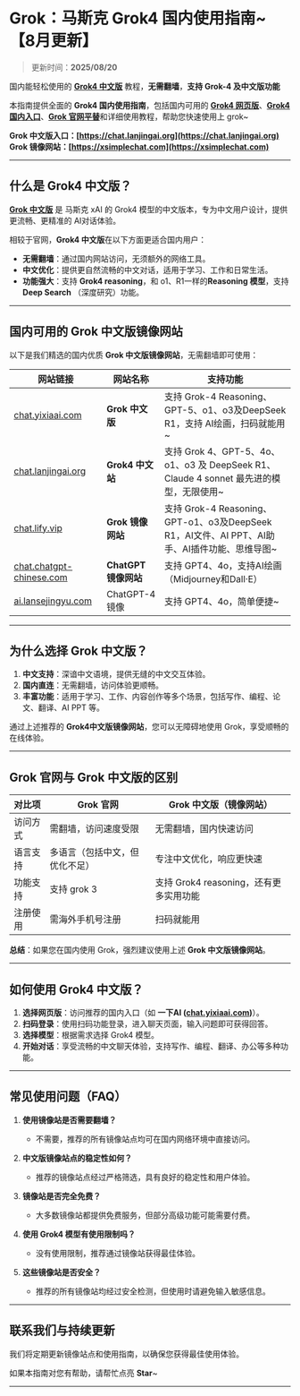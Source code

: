 # Grok：马斯克 Grok4 国内使用指南~ 【8月更新】

> 更新时间：**2025/08/20**       

国内能轻松使用的 [**Grok4 中文版**](https://chat.lanjingai.org) 教程，**无需翻墙**，**支持 Grok-4 及中文版功能**   

本指南提供全面的 **Grok4 国内使用指南**，包括国内可用的 [**Grok4 网页版**](https://chat.lanjingai.org)、[**Grok4 国内入口**](https://xsimplechat.com)、[**Grok 官网平替**](https://chat.lanjingai.org)和详细使用教程，帮助您快速使用上 grok~

**Grok 中文版入口：[https://chat.lanjingai.org](https://chat.lanjingai.org)**   
**Grok 镜像网站：[https://xsimplechat.com](https://xsimplechat.com)**

---

## 什么是 Grok4 中文版？

[**Grok 中文版**](https://chat.lanjingai.org) 是 马斯克 xAI 的 Grok4 模型的中文版本，专为中文用户设计，提供更流畅、更精准的 AI对话体验。

相较于官网，**Grok4 中文版**在以下方面更适合国内用户：

- **无需翻墙**：通过国内网站访问，无须额外的网络工具。
- **中文优化**：提供更自然流畅的中文对话，适用于学习、工作和日常生活。
- **功能强大**：支持 **Grok4 reasoning**，和 o1、R1一样的**Reasoning 模型**，支持 **Deep Search** （深度研究）功能。

---

## 国内可用的 Grok 中文版镜像网站

以下是我们精选的国内优质 **Grok 中文版镜像网站**，无需翻墙即可使用：

| 网站链接                                                       | 网站名称          | 支持功能                                                                                      |
|---------------------------------------------------------------|-------------------|-----------------------------------------------------------------------------------------------|
| [chat.yixiaai.com](https://xsimplechat.com/)                 | **Grok 中文版**       | 支持 Grok-4 Reasoning、GPT-5、o1、o3及DeepSeek R1，支持 AI绘画，扫码就能用~                       |
| [chat.lanjingai.org](https://chat.lanjingai.org/)                 | **Grok4 中文站**      | 支持 Grok 4、GPT-5、4o、o1、o3 及 DeepSeek R1、Claude 4 sonnet 最先进的模型，无限使用~           |
| [chat.lify.vip](https://chat.yixiaai.com/)                     | **Grok 镜像网站**     | 支持 Grok-4 Reasoning、GPT-o1、o3及DeepSeek R1，AI文件、AI PPT、AI助手、AI插件功能、思维导图~   |
| [chat.chatgpt-chinese.com](https://chat.chatgpt-chinese.com/) | **ChatGPT 镜像网站**  | 支持 GPT4、4o，支持AI绘画（Midjourney和Dall·E）                                               |
| [ai.lansejingyu.com](https://ai.lansejingyu.com/)             | ChatGPT-4 镜像   | 支持 GPT4、4o，简单便捷~                                                                      |

---

## 为什么选择 Grok 中文版？

1. **中文支持**：深谙中文语境，提供无缝的中文交互体验。
2. **国内直连**：无需翻墙，访问体验更顺畅。
3. **丰富功能**：适用于学习、工作、内容创作等多个场景，包括写作、编程、论文、翻译、AI PPT 等。

通过上述推荐的 **Grok4中文版镜像网站**，您可以无障碍地使用 Grok，享受顺畅的在线体验。

---

## Grok 官网与 Grok 中文版的区别

| 对比项              | Grok 官网                 | Grok 中文版（镜像网站）           |
|---------------------|-----------------------------|------------------------------------|
| 访问方式            | 需翻墙，访问速度受限         | 无需翻墙，国内快速访问              |
| 语言支持            | 多语言（包括中文，但优化不足）| 专注中文优化，响应更快速            |
| 功能支持            | 支持 grok 3          | 支持 Grok4 reasoning，还有更多实用功能 |
| 注册使用            | 需海外手机号注册             | 扫码就能用          |

**总结**：如果您在国内使用 Grok，强烈建议使用上述 **Grok 中文版镜像网站**。

---

## 如何使用 Grok4 中文版？

1. **选择网页版**：访问推荐的国内入口（如 **一下AI ([chat.yixiaai.com](https://chat.lanjingai.org))**）。
2. **扫码登录**：使用扫码功能登录，进入聊天页面，输入问题即可获得回答。
3. **选择模型**：根据需求选择 Grok4 模型。
4. **开始对话**：享受流畅的中文聊天体验，支持写作、编程、翻译、办公等多种功能。

---

## 常见使用问题（FAQ）

1. **使用镜像站是否需要翻墙？**
   - 不需要，推荐的所有镜像站点均可在国内网络环境中直接访问。

2. **中文版镜像站点的稳定性如何？**
   - 推荐的镜像站点经过严格筛选，具有良好的稳定性和用户体验。

3. **镜像站是否完全免费？**
   - 大多数镜像站都提供免费服务，但部分高级功能可能需要付费。

4. **使用 Grok4 模型有使用限制吗？**
   - 没有使用限制，推荐通过镜像站获得最佳体验。

5. **这些镜像站是否安全？**
   - 推荐的所有镜像站均经过安全检测，但使用时请避免输入敏感信息。

---

## 联系我们与持续更新

我们将定期更新镜像站点和使用指南，以确保您获得最佳使用体验。

如果本指南对您有帮助，请帮忙点亮 **Star**~

---
